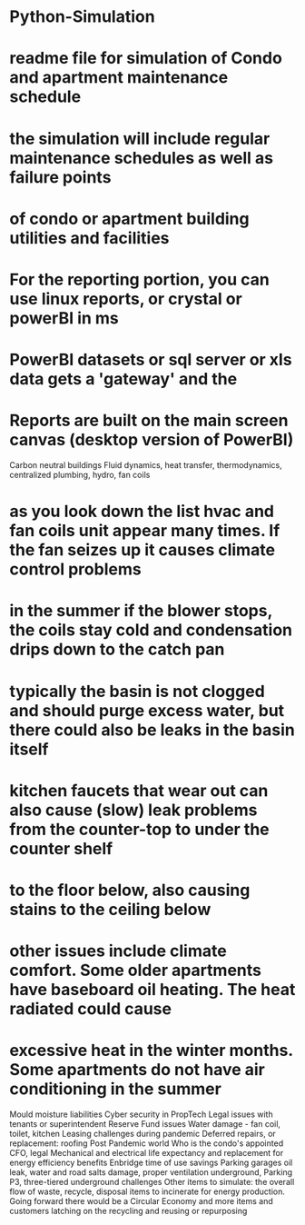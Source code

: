 # Python-Simulation
# readme file for simulation of Condo and apartment maintenance schedule
# the simulation will include regular maintenance schedules as well as failure points
# of condo or apartment building utilities and facilities
# For the reporting portion, you can use linux reports, or crystal or powerBI in ms
# PowerBI datasets or sql server or xls data gets a 'gateway' and the 
# Reports are built on the main screen canvas (desktop version of PowerBI) 
Carbon neutral buildings
Fluid dynamics, heat transfer, thermodynamics, centralized plumbing, hydro, fan coils
# as you look down the list hvac and fan coils unit appear many times.  If the fan seizes up it causes climate control problems
# in the summer if the blower stops, the coils stay cold and condensation drips down to the catch pan
# typically the basin is not clogged and should purge excess water, but there could also be leaks in the basin itself
# kitchen faucets that wear out can also cause (slow) leak problems from the counter-top to under the counter shelf
# to the floor below, also causing stains to the ceiling below
# other issues include climate comfort.  Some older apartments have baseboard oil heating.  The heat radiated could cause 
# excessive heat in the winter months.  Some apartments do not have air conditioning in the summer
Mould moisture liabilities
Cyber security in PropTech
Legal issues with tenants or superintendent
Reserve Fund issues
Water damage - fan coil, toilet, kitchen
Leasing challenges during pandemic
Deferred repairs, or replacement: roofing
Post Pandemic world
Who is the condo's appointed CFO, legal
Mechanical and electrical life expectancy and replacement for energy efficiency benefits
Enbridge time of use savings
Parking garages oil leak, water and road salts damage, proper ventilation underground, Parking P3, three-tiered underground challenges
Other items to simulate: the overall flow of waste, recycle, disposal items to incinerate for energy production.
Going forward there would be a Circular Economy and more items and customers latching on the recycling and reusing or repurposing
